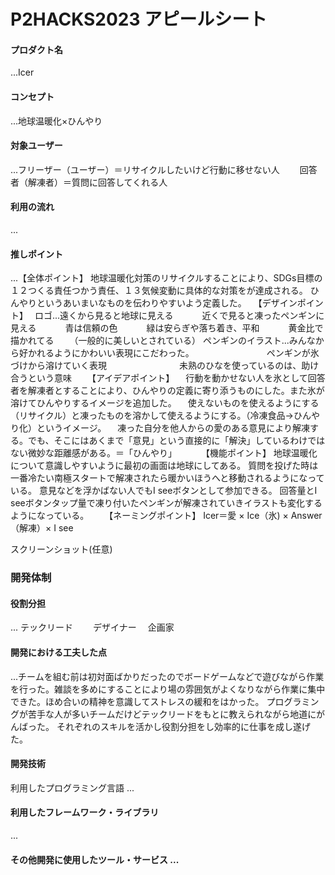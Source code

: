 # P2HACKS2023 アピールシート 
#### プロダクト名
...Icer

#### コンセプト
...地球温暖化×ひんやり
　　

#### 対象ユーザー
...フリーザー（ユーザー）＝リサイクルしたいけど行動に移せない人
　　回答者（解凍者）＝質問に回答してくれる人

#### 利用の流れ
...









#### 推しポイント
...【全体ポイント】
地球温暖化対策のリサイクルすることにより、SDGs目標の１２つくる責任つかう責任、１３気候変動に具体的な対策をが達成される。
ひんやりというあいまいなものを伝わりやすいよう定義した。
　【デザインポイント】　
ロゴ...遠くから見ると地球に見える
　　　近くで見ると凍ったペンギンに見える
　　　青は信頼の色
　　　緑は安らぎや落ち着き、平和
　　　黄金比で描かれてる
　　（一般的に美しいとされている）
ペンギンのイラスト...みんなから好かれるようにかわいい表現にこだわった。
　　　　　　　　ペンギンが氷づけから溶けていく表現
　　　　　　　　未熟のひなを使っているのは、助け合うという意味
　　【アイデアポイント】
　行動を動かせない人を氷として回答者を解凍者とすることにより、ひんやりの定義に寄り添うものにした。また氷が溶けてひんやりするイメージを追加した。
　使えないものを使えるようにする（リサイクル）と凍ったものを溶かして使えるようにする。（冷凍食品→ひんやり化）というイメージ。
　凍った自分を他人からの愛のある意見により解凍する。でも、そこにはあくまで「意見」という直接的に「解決」しているわけではない微妙な距離感がある。＝「ひんやり」
　　　【機能ポイント】
地球温暖化について意識しやすいように最初の画面は地球にしてある。
質問を投げた時は一番冷たい南極スタートで解凍されたら暖かいほうへと移動されるようになっている。
意見などを浮かばない人でもI seeボタンとして参加できる。
回答量とI seeボタンタップ量で凍り付いたペンギンが解凍されていきイラストも変化するようになっている。
　　【ネーミングポイント】
Icer＝愛 × Ice（氷) × Answer（解凍）× I see 

スクリーンショット(任意)

### 開発体制
#### 役割分担
... テックリード
　　デザイナー　
       企画家
　　
#### 開発における工夫した点
...チームを組む前は初対面ばかりだったのでボードゲームなどで遊びながら作業を行った。雑談を多めにすることにより場の雰囲気がよくなりながら作業に集中できた。ほめ合いの精神を意識してストレスの緩和をはかった。
プログラミングが苦手な人が多いチームだけどテックリードをもとに教えられながら地道にがんばった。
それぞれのスキルを活かし役割分担をし効率的に仕事を成し遂げた。

#### 開発技術
利用したプログラミング言語
...

#### 利用したフレームワーク・ライブラリ
...

#### その他開発に使用したツール・サービス ...
